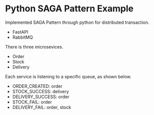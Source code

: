 # Python SAGA Pattern Example

Implemented SAGA Pattern through python for distributed transaction.

- FastAPI
- RabbitMQ


There is three microsevices.
- Order
- Stock
- Delivery

Each service is listening to a specific queue, as shown below.
- ORDER_CREATED: order
- STOCK_SUCCESS: delivery
- DELIVERY_SUCCESS: order
- STOCK_FAIL: order
- DELIVERY_FAIL: order, stock